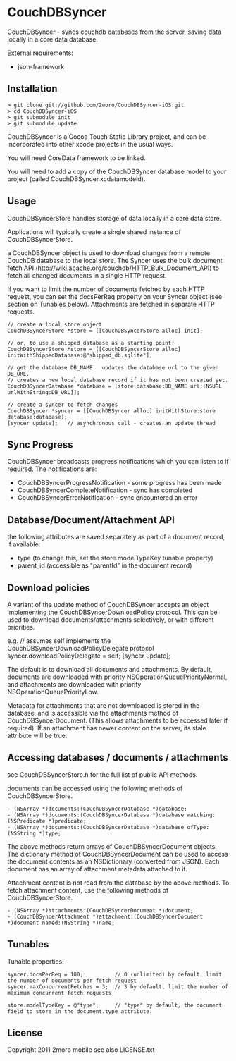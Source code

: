 CouchDBSyncer
=============

CouchDBSyncer - syncs couchdb databases from the server, saving data locally in a core data database.

External requirements:

* json-framework

Installation
------------

    > git clone git://github.com/2moro/CouchDBSyncer-iOS.git
    > cd CouchDBSyncer-iOS
    > git submodule init
    > git submodule update

CouchDBSyncer is a Cocoa Touch Static Library project, and can be incorporated into other xcode projects in the usual ways.

You will need CoreData framework to be linked.

You will need to add a copy of the CouchDBSyncer database model to your project (called CouchDBSyncer.xcdatamodeld).

Usage
-----

CouchDBSyncerStore handles storage of data locally in a core data store.

Applications will typically create a single shared instance of CouchDBSyncerStore.

a CouchDBSyncer object is used to download changes from a remote CouchDB database to the local store. 
The Syncer uses the bulk document fetch API (http://wiki.apache.org/couchdb/HTTP_Bulk_Document_API) to fetch all changed documents in a single HTTP request.

If you want to limit the number of documents fetched by each HTTP request, you can set the docsPerReq property on your Syncer object (see section on Tunables below).
Attachments are fetched in separate HTTP requests.

    // create a local store object
    CouchDBSyncerStore *store = [[CouchDBSyncerStore alloc] init];

    // or, to use a shipped database as a starting point:
    CouchDBSyncerStore *store = [[CouchDBSyncerStore alloc] initWithShippedDatabase:@"shipped_db.sqlite"];

    // get the database DB_NAME.  updates the database url to the given DB_URL.
    // creates a new local database record if it has not been created yet.
    CouchDBSyncerDatabase *database = [store database:DB_NAME url:[NSURL urlWithString:DB_URL]];

    // create a syncer to fetch changes
    CouchDBSyncer *syncer = [[CouchDBSyncer alloc] initWithStore:store database:database];
    [syncer update];   // asynchronous call - creates an update thread

Sync Progress
-------------

CouchDBSyncer broadcasts progress notifications which you can listen to if required.
The notifications are:

* CouchDBSyncerProgressNotification - some progress has been made
* CouchDBSyncerCompleteNotification - sync has completed
* CouchDBSyncerErrorNotification - sync encountered an error

Database/Document/Attachment API
--------------------------------

the following attributes are saved separately as part of a document record, if available:

* type      (to change this, set the store.modelTypeKey tunable property)
* parent_id (accessible as "parentId" in the document record)

Download policies
-----------------

A variant of the update method of CouchDBSyncer accepts an object implementing the CouchDBSyncerDownloadPolicy protocol.
This can be used to download documents/attachments selectively, or with different priorities.

e.g.
    // assumes self implements the CouchDBSyncerDownloadPolicyDelegate protocol
    syncer.downloadPolicyDelegate = self;
    [syncer update];

The default is to download all documents and attachments.  By default, documents are downloaded with priority NSOperationQueuePriorityNormal, and attachments
are downloaded with priority NSOperationQueuePriorityLow.

Metadata for attachments that are not downloaded is stored in the database, and is accessible via the attachments method of CouchDBSyncerDocument.
(This allows attachments to be accessed later if required).  If an attachment has newer content on the server, its stale attribute will be true.

Accessing databases / documents / attachments
---------------------------------------------

see CouchDBSyncerStore.h for the full list of public API methods.

documents can be accessed using the following methods of CouchDBSyncerStore.

    - (NSArray *)documents:(CouchDBSyncerDatabase *)database;
    - (NSArray *)documents:(CouchDBSyncerDatabase *)database matching:(NSPredicate *)predicate;
    - (NSArray *)documents:(CouchDBSyncerDatabase *)database ofType:(NSString *)type;

The above methods return arrays of CouchDBSyncerDocument objects.  The dictionary method of CouchDBSyncerDocument can be used to access the 
document contents as an NSDictionary (converted from JSON).  Each document has an array of attachment metadata attached to it.

Attachment content is not read from the database by the above methods. To fetch attachment content, use the following methods of CouchDBSyncerStore.

    - (NSArray *)attachments:(CouchDBSyncerDocument *)document;
    - (CouchDBSyncerAttachment *)attachment:(CouchDBSyncerDocument *)document named:(NSString *)name;

Tunables
--------

Tunable properties:

    syncer.docsPerReq = 100;          // 0 (unlimited) by default, limit the number of documents per fetch request
    syncer.maxConcurrentFetches = 3;  // 3 by default, limit the number of maximum concurrent fetch requests
    
    store.modelTypeKey = @"type";     // "type" by default, the document field to store in the document.type attribute.

License
-------
Copyright 2011 2moro mobile
see also LICENSE.txt

